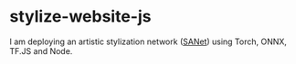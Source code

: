 # stylize-website-js

I am deploying an artistic stylization network ([SANet](https://github.com/GlebSBrykin/SANET)) using Torch, ONNX, TF.JS and Node. 

